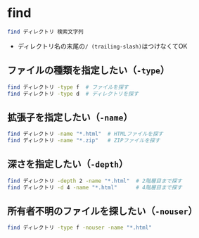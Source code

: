 # find

```bash
find ディレクトリ 検索文字列
```

- ディレクトリ名の末尾の``/ (trailing-slash)``はつけなくてOK

## ファイルの種類を指定したい（``-type``）

```bash
find ディレクトリ -type f  # ファイルを探す
find ディレクトリ -type d  # ディレクトリを探す
```

## 拡張子を指定したい（``-name``）

```bash
find ディレクトリ -name "*.html"  # HTMLファイルを探す
find ディレクトリ -name "*.zip"   # ZIPファイルを探す
```

## 深さを指定したい（``-depth``）

```bash
find ディレクトリ -depth 2 -name "*.html"  # 2階層目まで探す
find ディレクトリ -d 4 -name "*.html"      # 4階層目まで探す
```

## 所有者不明のファイルを探したい（``-nouser``）

```bash
find ディレクトリ -type f -nouser -name "*.html"
```
